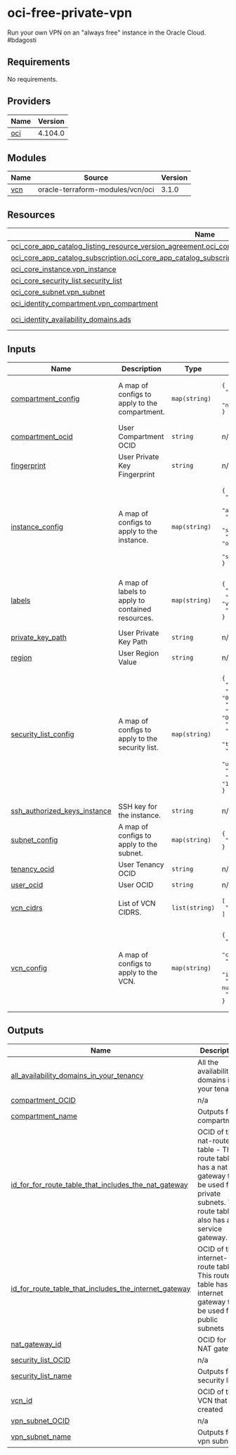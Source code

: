 # oci-free-private-vpn
Run your own VPN on an "always free" instance in the Oracle Cloud. #bdagosti

<!-- BEGIN_TF_DOCS -->
## Requirements

No requirements.

## Providers

| Name | Version |
|------|---------|
| <a name="provider_oci"></a> [oci](#provider\_oci) | 4.104.0 |

## Modules

| Name | Source | Version |
|------|--------|---------|
| <a name="module_vcn"></a> [vcn](#module\_vcn) | oracle-terraform-modules/vcn/oci | 3.1.0 |

## Resources

| Name | Type |
|------|------|
| [oci_core_app_catalog_listing_resource_version_agreement.oci_core_app_catalog_listing_resource_version_agreement](https://registry.terraform.io/providers/hashicorp/oci/latest/docs/resources/core_app_catalog_listing_resource_version_agreement) | resource |
| [oci_core_app_catalog_subscription.oci_core_app_catalog_subscription](https://registry.terraform.io/providers/hashicorp/oci/latest/docs/resources/core_app_catalog_subscription) | resource |
| [oci_core_instance.vpn_instance](https://registry.terraform.io/providers/hashicorp/oci/latest/docs/resources/core_instance) | resource |
| [oci_core_security_list.security_list](https://registry.terraform.io/providers/hashicorp/oci/latest/docs/resources/core_security_list) | resource |
| [oci_core_subnet.vpn_subnet](https://registry.terraform.io/providers/hashicorp/oci/latest/docs/resources/core_subnet) | resource |
| [oci_identity_compartment.vpn_compartment](https://registry.terraform.io/providers/hashicorp/oci/latest/docs/resources/identity_compartment) | resource |
| [oci_identity_availability_domains.ads](https://registry.terraform.io/providers/hashicorp/oci/latest/docs/data-sources/identity_availability_domains) | data source |

## Inputs

| Name | Description | Type | Default | Required |
|------|-------------|------|---------|:--------:|
| <a name="input_compartment_config"></a> [compartment\_config](#input\_compartment\_config) | A map of configs to apply to the compartment. | `map(string)` | <pre>{<br>  "description": "Compartment for VPN resources.",<br>  "name": "vpn_compartment"<br>}</pre> | no |
| <a name="input_compartment_ocid"></a> [compartment\_ocid](#input\_compartment\_ocid) | User Compartment OCID | `string` | n/a | yes |
| <a name="input_fingerprint"></a> [fingerprint](#input\_fingerprint) | User Private Key Fingerprint | `string` | n/a | yes |
| <a name="input_instance_config"></a> [instance\_config](#input\_instance\_config) | A map of configs to apply to the instance. | `map(string)` | <pre>{<br>  "assign_private_dns_record": "true",<br>  "assign_public_ip": "true",<br>  "display_name": "vpn_instance",<br>  "shape": "VM.Standard.E2.1.Micro",<br>  "source_id": "ocid1.image.oc1..aaaaaaaa4ozqggnywlp3e3wzvu5x3aoohkt6cwm2pumgpn2tlzroj756azma",<br>  "source_type": "image"<br>}</pre> | no |
| <a name="input_labels"></a> [labels](#input\_labels) | A map of labels to apply to contained resources. | `map(string)` | <pre>{<br>  "subnet_display_name": "vpn_subnet",<br>  "vcn_dns_label": "vpnvcn",<br>  "vcn_name": "vpn_vcn"<br>}</pre> | no |
| <a name="input_private_key_path"></a> [private\_key\_path](#input\_private\_key\_path) | User Private Key Path | `string` | n/a | yes |
| <a name="input_region"></a> [region](#input\_region) | User Region Value | `string` | n/a | yes |
| <a name="input_security_list_config"></a> [security\_list\_config](#input\_security\_list\_config) | A map of configs to apply to the security list. | `map(string)` | <pre>{<br>  "display_name": "security_list_for_subnet",<br>  "source": "0.0.0.0/0",<br>  "source_type": "CIDR_BLOCK",<br>  "tcp_description": "OpenVPN",<br>  "tcp_max": "943",<br>  "tcp_min": "443",<br>  "tcp_protocol": "6",<br>  "udp_description": "OpenVPN VPN tunnel",<br>  "udp_max": "1194",<br>  "udp_min": "1194",<br>  "udp_protocol": "17"<br>}</pre> | no |
| <a name="input_ssh_authorized_keys_instance"></a> [ssh\_authorized\_keys\_instance](#input\_ssh\_authorized\_keys\_instance) | SSH key for the instance. | `string` | n/a | yes |
| <a name="input_subnet_config"></a> [subnet\_config](#input\_subnet\_config) | A map of configs to apply to the subnet. | `map(string)` | <pre>{<br>  "cidr_block": "10.0.0.0/24"<br>}</pre> | no |
| <a name="input_tenancy_ocid"></a> [tenancy\_ocid](#input\_tenancy\_ocid) | User Tenancy OCID | `string` | n/a | yes |
| <a name="input_user_ocid"></a> [user\_ocid](#input\_user\_ocid) | User OCID | `string` | n/a | yes |
| <a name="input_vcn_cidrs"></a> [vcn\_cidrs](#input\_vcn\_cidrs) | List of VCN CIDRS. | `list(string)` | <pre>[<br>  "10.0.0.0/16"<br>]</pre> | no |
| <a name="input_vcn_config"></a> [vcn\_config](#input\_vcn\_config) | A map of configs to apply to the VCN. | `map(string)` | <pre>{<br>  "create_internet_gateway": false,<br>  "create_nat_gateway": false,<br>  "create_service_gateway": false,<br>  "internet_gateway_route_rules": null,<br>  "local_peering_gateways": null,<br>  "nat_gateway_route_rules": null<br>}</pre> | no |

## Outputs

| Name | Description |
|------|-------------|
| <a name="output_all_availability_domains_in_your_tenancy"></a> [all\_availability\_domains\_in\_your\_tenancy](#output\_all\_availability\_domains\_in\_your\_tenancy) | All the availability domains in your tenancy |
| <a name="output_compartment_OCID"></a> [compartment\_OCID](#output\_compartment\_OCID) | n/a |
| <a name="output_compartment_name"></a> [compartment\_name](#output\_compartment\_name) | Outputs for compartment |
| <a name="output_id_for_for_route_table_that_includes_the_nat_gateway"></a> [id\_for\_for\_route\_table\_that\_includes\_the\_nat\_gateway](#output\_id\_for\_for\_route\_table\_that\_includes\_the\_nat\_gateway) | OCID of the nat-route table - This route table has a nat gateway to be used for private subnets. This route table also has a service gateway. |
| <a name="output_id_for_route_table_that_includes_the_internet_gateway"></a> [id\_for\_route\_table\_that\_includes\_the\_internet\_gateway](#output\_id\_for\_route\_table\_that\_includes\_the\_internet\_gateway) | OCID of the internet-route table. This route table has an internet gateway to be used for public subnets |
| <a name="output_nat_gateway_id"></a> [nat\_gateway\_id](#output\_nat\_gateway\_id) | OCID for NAT gateway |
| <a name="output_security_list_OCID"></a> [security\_list\_OCID](#output\_security\_list\_OCID) | n/a |
| <a name="output_security_list_name"></a> [security\_list\_name](#output\_security\_list\_name) | Outputs for security list |
| <a name="output_vcn_id"></a> [vcn\_id](#output\_vcn\_id) | OCID of the VCN that is created |
| <a name="output_vpn_subnet_OCID"></a> [vpn\_subnet\_OCID](#output\_vpn\_subnet\_OCID) | n/a |
| <a name="output_vpn_subnet_name"></a> [vpn\_subnet\_name](#output\_vpn\_subnet\_name) | Outputs for vpn subnet |
<!-- END_TF_DOCS -->